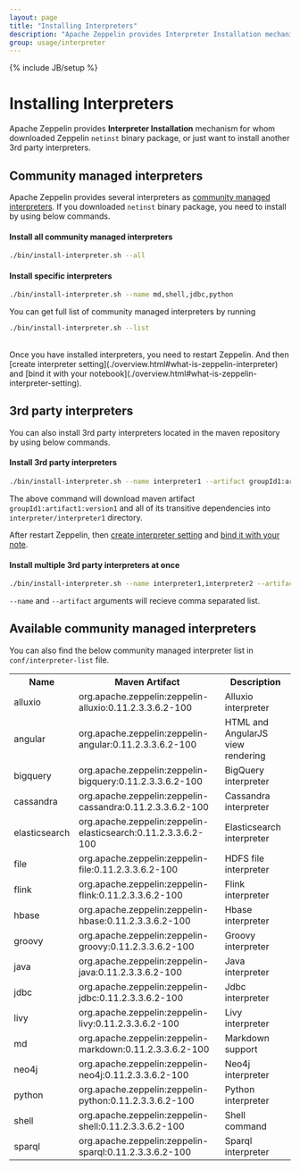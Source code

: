 ```yaml
---
layout: page
title: "Installing Interpreters"
description: "Apache Zeppelin provides Interpreter Installation mechanism for whom downloaded Zeppelin netinst binary package, or just want to install another 3rd party interpreters."
group: usage/interpreter 
---
```

<!--
Licensed under the Apache License, Version 2.0 (the "License");
you may not use this file except in compliance with the License.
You may obtain a copy of the License at

http://www.apache.org/licenses/LICENSE-2.0

Unless required by applicable law or agreed to in writing, software
distributed under the License is distributed on an "AS IS" BASIS,
WITHOUT WARRANTIES OR CONDITIONS OF ANY KIND, either express or implied.
See the License for the specific language governing permissions and
limitations under the License.
-->
{% include JB/setup %}

# Installing Interpreters 

<div id="toc"></div>

Apache Zeppelin provides **Interpreter Installation** mechanism for whom downloaded Zeppelin `netinst` binary package, or just want to install another 3rd party interpreters.

## Community managed interpreters
Apache Zeppelin provides several interpreters as [community managed interpreters](#available-community-managed-interpreters).
If you downloaded `netinst` binary package, you need to install by using below commands.

#### Install all community managed interpreters

```bash
./bin/install-interpreter.sh --all
```

#### Install specific interpreters

```bash
./bin/install-interpreter.sh --name md,shell,jdbc,python
```

You can get full list of community managed interpreters by running

```bash
./bin/install-interpreter.sh --list
```

<br />
Once you have installed interpreters, you need to restart Zeppelin. And then [create interpreter setting](./overview.html#what-is-zeppelin-interpreter) and [bind it with your notebook](./overview.html#what-is-zeppelin-interpreter-setting).


## 3rd party interpreters

You can also install 3rd party interpreters located in the maven repository by using below commands.

#### Install 3rd party interpreters

```bash
./bin/install-interpreter.sh --name interpreter1 --artifact groupId1:artifact1:version1
```

The above command will download maven artifact `groupId1:artifact1:version1` and all of its transitive dependencies into `interpreter/interpreter1` directory.

After restart Zeppelin, then [create interpreter setting](./overview.html#what-is-zeppelin-interpreter) and [bind it with your note](./overview.html#what-is-interpreter-setting).

#### Install multiple 3rd party interpreters at once

```bash
./bin/install-interpreter.sh --name interpreter1,interpreter2 --artifact groupId1:artifact1:version1,groupId2:artifact2:version2
```

`--name` and `--artifact` arguments will recieve comma separated list.

## Available community managed interpreters

You can also find the below community managed interpreter list in `conf/interpreter-list` file.
<table class="table-configuration">
  <tr>
    <th>Name</th>
    <th>Maven Artifact</th>
    <th>Description</th>
  </tr>
  <tr>
    <td>alluxio</td>
    <td>org.apache.zeppelin:zeppelin-alluxio:0.11.2.3.3.6.2-100</td>
    <td>Alluxio interpreter</td>
  </tr>
  <tr>
    <td>angular</td>
    <td>org.apache.zeppelin:zeppelin-angular:0.11.2.3.3.6.2-100</td>
    <td>HTML and AngularJS view rendering</td>
  </tr>
  <tr>
    <td>bigquery</td>
    <td>org.apache.zeppelin:zeppelin-bigquery:0.11.2.3.3.6.2-100</td>
    <td>BigQuery interpreter</td>
  </tr>
  <tr>
    <td>cassandra</td>
    <td>org.apache.zeppelin:zeppelin-cassandra:0.11.2.3.3.6.2-100</td>
    <td>Cassandra interpreter</td>
  </tr>
  <tr>
    <td>elasticsearch</td>
    <td>org.apache.zeppelin:zeppelin-elasticsearch:0.11.2.3.3.6.2-100</td>
    <td>Elasticsearch interpreter</td>
  </tr>
  <tr>
    <td>file</td>
    <td>org.apache.zeppelin:zeppelin-file:0.11.2.3.3.6.2-100</td>
    <td>HDFS file interpreter</td>
  </tr>
  <tr>
    <td>flink</td>
    <td>org.apache.zeppelin:zeppelin-flink:0.11.2.3.3.6.2-100</td>
    <td>Flink interpreter</td>
  </tr>
  <tr>
    <td>hbase</td>
    <td>org.apache.zeppelin:zeppelin-hbase:0.11.2.3.3.6.2-100</td>
    <td>Hbase interpreter</td>
  </tr>
  <tr>
    <td>groovy</td>
    <td>org.apache.zeppelin:zeppelin-groovy:0.11.2.3.3.6.2-100</td>
    <td>Groovy interpreter</td>
  </tr>
  <tr>
    <td>java</td>
    <td>org.apache.zeppelin:zeppelin-java:0.11.2.3.3.6.2-100</td>
    <td>Java interpreter</td>
  </tr>
  <tr>
    <td>jdbc</td>
    <td>org.apache.zeppelin:zeppelin-jdbc:0.11.2.3.3.6.2-100</td>
    <td>Jdbc interpreter</td>
  </tr>
  <tr>
    <td>livy</td>
    <td>org.apache.zeppelin:zeppelin-livy:0.11.2.3.3.6.2-100</td>
    <td>Livy interpreter</td>
  </tr>
  <tr>
    <td>md</td>
    <td>org.apache.zeppelin:zeppelin-markdown:0.11.2.3.3.6.2-100</td>
    <td>Markdown support</td>
  </tr>
  <tr>
    <td>neo4j</td>
    <td>org.apache.zeppelin:zeppelin-neo4j:0.11.2.3.3.6.2-100</td>
    <td>Neo4j interpreter</td>
  </tr>
  <tr>
    <td>python</td>
    <td>org.apache.zeppelin:zeppelin-python:0.11.2.3.3.6.2-100</td>
    <td>Python interpreter</td>
  </tr>
  <tr>
    <td>shell</td>
    <td>org.apache.zeppelin:zeppelin-shell:0.11.2.3.3.6.2-100</td>
    <td>Shell command</td>
  </tr>
  <tr>
    <td>sparql</td>
    <td>org.apache.zeppelin:zeppelin-sparql:0.11.2.3.3.6.2-100</td>
    <td>Sparql interpreter</td>
  </tr>
</table>
